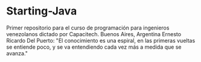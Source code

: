 # Starting-Java
Primer repositorio para el curso de programación para ingenieros venezolanos dictado por Capacitech. Buenos Aires, Argentina
Ernesto Ricardo Del Puerto: "El conocimiento es una espiral, en las primeras vueltas se entiende poco, y se va entendiendo cada vez más a medida que se avanza."
